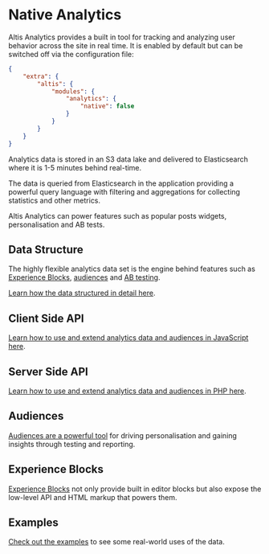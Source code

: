# Native Analytics

Altis Analytics provides a built in tool for tracking and analyzing user behavior across the site in real time. It is enabled by default but can be switched off via the configuration file:

```json
{
	"extra": {
		"altis": {
			"modules": {
				"analytics": {
					"native": false
				}
			}
		}
	}
}
```

Analytics data is stored in an S3 data lake and delivered to Elasticsearch where it is 1-5 minutes behind real-time.

The data is queried from Elasticsearch in the application providing a powerful query language with filtering and aggregations for collecting statistics and other metrics.

Altis Analytics can power features such as popular posts widgets, personalisation and AB tests.

## Data Structure

The highly flexible analytics data set is the engine behind features such as [Experience Blocks](https://www.altis-dxp.com/experience-blocks/), [audiences](./audiences.md) and [AB testing](../experiments.md).

[Learn how the data structured in detail here](./data-structure.md).

## Client Side API

[Learn how to use and extend analytics data and audiences in JavaScript here](./client-side-api.md).

## Server Side API

[Learn how to use and extend analytics data and audiences in PHP here](./server-side-api.md).

## Audiences

[Audiences are a powerful tool](./audiences.md) for driving personalisation and gaining insights through testing and reporting.

## Experience Blocks

[Experience Blocks](./experience-blocks.md) not only provide built in editor blocks but also expose the low-level API and HTML markup that powers them.

## Examples

[Check out the examples](./examples.md) to see some real-world uses of the data.
